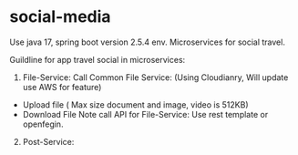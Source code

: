 # social-media

Use java 17, spring boot version 2.5.4 env.
Microservices for social travel.

Guildline for app travel social in microservices:

1. File-Service:
  Call Common File Service: (Using Cloudianry, Will update use AWS for feature)
  - Upload file ( Max size document and image, video is 512KB)
  - Download File
Note call API for File-Service: Use rest template or openfegin.


2. Post-Service:
